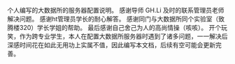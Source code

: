 个人编写的大数据所的服务器配置说明。
感谢导师 GH.Li 及时的联系管理员老师解决问题。
感谢ht管理员学长的耐心解答。
感谢同门与大数据所同个实验室（致腾楼320）学长学姐的帮助。
最后感谢自己舍己为人的高尚情操（咳咳）。
开个玩笑，作为跨专业学生，本人在配置大数据所服务器时遇到了诸多问题，一一解决后深感时间花在如此无用功上实属不值，因此编写本文档，后续有空可能会更新完善。

